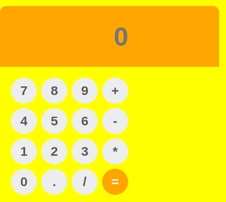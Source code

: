 <html>
<head>
<meta charset="utf-8">
<title>Calculator </title>
	<link rel="stylesheet" href="style.css">
	<style>
		body, html {
	background: yellow;
	margin: 0;
	padding: 0;
}

.container {
	position: fixed;
	top: 50%;
	left: 50%;
	transform: translate(-50%, -50%);
	background: #008080;
	box-shadow: 0 4px 8px 0 rgba(0,0,0,0.2), 0 6px 20px 0 rgba(0,0,0,0.2);
	border-radius: 14px;
	padding-bottom: 20px;
	width: 320px;
	
}
.display {
	width: 100%;
	height: 60px;
	padding: 40px 0;
	background: orange;
	border-top-left-radius: 14px;
	border-top-right-radius: 14px;
}
.buttons {
	padding: 20px 20px 0 20px;
}
.row {
	width: 280px;
	float: left;
}
input[type=button] {
	width: 60px;
	height: 60px;
	float: left;
	padding: 0;
	margin: 5px;
	box-sizing: border-box;
	background: #ecedef;
	border: none;
	font-size: 30px;
	line-height: 30px;
	border-radius: 50%;
	font-weight: 700;
	color: #5E5858;
	cursor: pointer;
	
}
input[type=text] {
	width: 270px;
	height: 60px;
	float: left;
	padding: 0;
	box-sizing: border-box;
	border: none;
	background: none;
	color: #ffffff;
	text-align: right;
	font-weight: 700;
	font-size: 60px;
	line-height: 60px;
	margin: 0 25px;
	
}
.red {
	background: orange !important;
	color: white !important;
	
}
	</style>
</head>
<body>
	<script>
	function calcNumbers(result){
		form.displayResult.value=form.displayResult.value+result;	
	}
	</script>
	<div class="container">
		<form name="form">
		<div class="display">
			<input type="text" placeholder="0" name="displayResult" />
		</div>
			<div class="buttons">
			  <div class="row">
				<input type="button" name="b7" value="7" onClick="calcNumbers(b7.value)">
				  <input type="button" name="b8" value="8" onClick="calcNumbers(b8.value)">
				  <input type="button" name="b9" value="9" onClick="calcNumbers(b9.value)">
				  <input type="button" name="addb" value="+" onClick="calcNumbers(addb.value)">
				</div>
				<div class="row">
				<input type="button" name="b4" value="4" onClick="calcNumbers(b4.value)">
				  <input type="button" name="b5" value="5" onClick="calcNumbers(b5.value)">
				  <input type="button" name="b6" value="6" onClick="calcNumbers(b6.value)">
				  <input type="button" name="subb" value="-" onClick="calcNumbers(subb.value)">
				</div>
				<div class="row">
				<input type="button" name="b1" value="1" onClick="calcNumbers(b1.value)">
				  <input type="button" name="b2" value="2" onClick="calcNumbers(b2.value)">
				  <input type="button" name="b3" value="3" onClick="calcNumbers(b3.value)">
				  <input type="button" name="mulb" value="*" onClick="calcNumbers(mulb.value)">
				</div>
				<div class="row">
				<input type="button" name="b0" value="0" onClick="calcNumbers(b0.value)">
				  <input type="button" name="potb" value="." onClick="calcNumbers(potb.value)">
				  <input type="button" name="divb" value="/" onClick="calcNumbers(divb.value)">
				  <input type="button" class="red" value="=" onClick="displayResult.value=eval(displayResult.value)">
				</div>
			</div>
		</form>
	</div>
</body>
</html>
